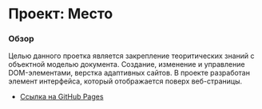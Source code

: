 # Проект: Место

### Обзор


Целью данного проетка является закрепление теоритических знаний с объектной моделью документа. Создание, изменение и управление  DOM-элементами, верстка адаптивных сайтов. В проекте разработан элемент интерфейса, который отображается поверх веб-страницы.

* [Ссылка на GitHub Pages](https://armen11777.github.io/mesto)